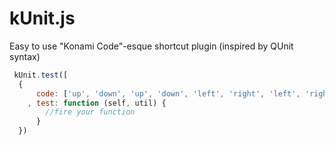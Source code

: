 kUnit.js
========

Easy to use "Konami Code"-esque shortcut plugin (inspired by QUnit syntax)

```js
 kUnit.test([
  {
      code: ['up', 'down', 'up', 'down', 'left', 'right', 'left', 'right', 'a', 'b']
    , test: function (self, util) {
        //fire your function
      }
  })
